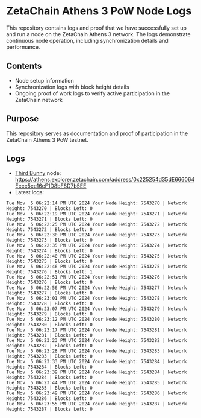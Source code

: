 # ZetaChain Athens 3 PoW Node Logs
This repository contains logs and proof that we have successfully set up and run a node on the ZetaChain Athens 3 network. The logs demonstrate continuous node operation, including synchronization details and performance.

## Contents
- Node setup information
- Synchronization logs with block height details
- Ongoing proof of work logs to verify active participation in the ZetaChain network

## Purpose
This repository serves as documentation and proof of participation in the ZetaChain Athens 3 PoW testnet.

## Logs

- [Third Bunny](https://thirdbunny.xyz/) node: https://athens.explorer.zetachain.com/address/0x225254d35dE666064Eccc5ce16eF1D8bF8D7b5EE
- Latest logs:
```
Tue Nov  5 06:22:14 PM UTC 2024 Your Node Height: 7543270 | Network Height: 7543270 | Blocks Left: 0
Tue Nov  5 06:22:19 PM UTC 2024 Your Node Height: 7543271 | Network Height: 7543271 | Blocks Left: 0
Tue Nov  5 06:22:25 PM UTC 2024 Your Node Height: 7543272 | Network Height: 7543272 | Blocks Left: 0
Tue Nov  5 06:22:30 PM UTC 2024 Your Node Height: 7543273 | Network Height: 7543273 | Blocks Left: 0
Tue Nov  5 06:22:35 PM UTC 2024 Your Node Height: 7543274 | Network Height: 7543274 | Blocks Left: 0
Tue Nov  5 06:22:40 PM UTC 2024 Your Node Height: 7543275 | Network Height: 7543275 | Blocks Left: 0
Tue Nov  5 06:22:46 PM UTC 2024 Your Node Height: 7543275 | Network Height: 7543276 | Blocks Left: 1
Tue Nov  5 06:22:51 PM UTC 2024 Your Node Height: 7543276 | Network Height: 7543276 | Blocks Left: 0
Tue Nov  5 06:22:56 PM UTC 2024 Your Node Height: 7543277 | Network Height: 7543277 | Blocks Left: 0
Tue Nov  5 06:23:01 PM UTC 2024 Your Node Height: 7543278 | Network Height: 7543278 | Blocks Left: 0
Tue Nov  5 06:23:07 PM UTC 2024 Your Node Height: 7543279 | Network Height: 7543279 | Blocks Left: 0
Tue Nov  5 06:23:12 PM UTC 2024 Your Node Height: 7543280 | Network Height: 7543280 | Blocks Left: 0
Tue Nov  5 06:23:17 PM UTC 2024 Your Node Height: 7543281 | Network Height: 7543281 | Blocks Left: 0
Tue Nov  5 06:23:23 PM UTC 2024 Your Node Height: 7543282 | Network Height: 7543282 | Blocks Left: 0
Tue Nov  5 06:23:28 PM UTC 2024 Your Node Height: 7543283 | Network Height: 7543283 | Blocks Left: 0
Tue Nov  5 06:23:33 PM UTC 2024 Your Node Height: 7543284 | Network Height: 7543284 | Blocks Left: 0
Tue Nov  5 06:23:39 PM UTC 2024 Your Node Height: 7543284 | Network Height: 7543284 | Blocks Left: 0
Tue Nov  5 06:23:44 PM UTC 2024 Your Node Height: 7543285 | Network Height: 7543285 | Blocks Left: 0
Tue Nov  5 06:23:49 PM UTC 2024 Your Node Height: 7543286 | Network Height: 7543286 | Blocks Left: 0
Tue Nov  5 06:23:55 PM UTC 2024 Your Node Height: 7543287 | Network Height: 7543287 | Blocks Left: 0
```
